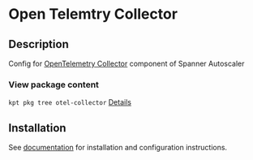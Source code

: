 # Open Telemtry Collector

## Description

Config for [OpenTelemetry Collector](https://opentelemetry.io/docs/collector/)
component of Spanner Autoscaler

### View package content

`kpt pkg tree otel-collector`
[Details](https://kpt.dev/reference/cli/pkg/tree/)

## Installation

See [documentation][docs] for installation and configuration instructions.

[docs]: ../../../../terraform/gke/README.md
